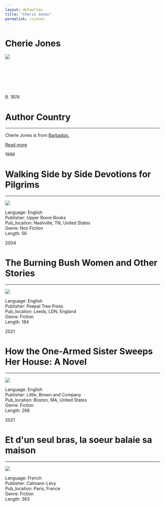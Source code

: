 ```yaml
---
layout: defaultau
title: "Cherie Jones"
permalink: /cjones
---
```

<!-- partial:index.partial.html -->
<div class="content">
    <h1>Cherie Jones</h1>
    <div class="quote">
        <div><img src="https://www.bocaslitfest.com/wp-content/uploads/2021/03/cherie-jones.jpg" class="logo"></div>
    </div>
    <div class="timeline">
        <div style="padding-bottom:100px;"></div>
        <div class="block">
            <div class="date right"><p class="right"> B. 1974 </p></div>
            <div class="dot"></div>
            <div class="left first">
            <div class="author_country">
                <h1>Author Country</h1><hr>
            <div class="aclocation">   <p> Cherie Jones is from <a href="http://localhost:4000/12"> Barbados.</a></p></div>
                  <div class="acreadmore"> <a href="https://en.wikipedia.org/wiki/Cherie_Jones">Read more</a></div>
            </div>
            </div>
        </div>
        <div class="block">
            <div class="date left"><p class="left">1998</p></div>
            <div class="dot"></div>
            <div class="right">
                <h1>Walking Side by Side Devotions for Pilgrims</h1><hr>
                <p><img src="https://encrypted-tbn2.gstatic.com/images?q=tbn:ANd9GcR0H88KdP6OAhyfTTwo2-e3VJF8mePAxHr_HBpkehx5sES_M3eC"></p>
                <p>
                Language: English <br/>
                Publisher: Upper Room Books  <br/>
                Pub_location: Nashville, TN, United States <br/>
                Genre: Non Fiction <br/>
                Length: 56 <br/>
                </p>
            </div>
        </div>
        <div class="block">
            <div class="date right"><p class="right">2004</p></div>
            <div class="dot"></div>
            <div class="right">
                <h1>The Burning Bush Women and Other Stories</h1><hr>
                <p><img src="https://encrypted-tbn1.gstatic.com/images?q=tbn:ANd9GcTFo_KgBGDwyBysNGzEpM7XxGQJHqXm6GaJZeoWp3lOZgJAShaa"></p>
                <p>
                Language: English <br/>
                Publisher: Peepal Tree Press <br/>
                Pub_location: Leeds, LDN, England <br/>
                Genre: Fiction <br/>
                Length: 184 <br/>
                </p>
            </div>
        </div>
        <div class="block">
            <div class="date leftt"><p class="left">2021</p></div>
            <div class="dot"></div>
            <div class="right">
                <h1>How the One-Armed Sister Sweeps Her House: A Novel</h1><hr>
                <p><img src="https://m.media-amazon.com/images/I/51qPLqBh+WL.jpg"></p>
                <p>
                Language: English <br/>
                Publisher: Little, Brown and Company <br/>
                Pub_location: Boston, MA, United States<br/>
                Genre: Fiction <br/>
                Length: 288 <br/>
                </p>
            </div>
        </div>
        <div class="block">
            <div class="date right"><p class="right">2021</p></div>
            <div class="dot"></div>
            <div class="right">
                <h1>Et d'un seul bras, la soeur balaie sa maison</h1><hr>
                <p><img src="https://m.media-amazon.com/images/I/41TH6WW1YeS.jpg"></p>
                <p>
                Language: French <br/>
                Publisher:  Calmann-Lévy <br/>
                Pub_location: Paris, France <br/>
                Genre: Fiction <br/>
                Length: 363 <br/>
                </p>
            </div>
        </div>
        </div>
        <!-- partial -->
          <script src='https://cdnjs.cloudflare.com/ajax/libs/jquery/3.1.1/jquery.min.js'></script><script  src="assets/js/authorscript.js"></script>
